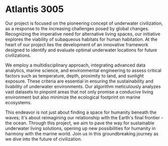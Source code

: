 # Atlantis 3005

Our project is focused on the pioneering concept of underwater civilization, as a response to the increasing challenges posed by global changes. Recognizing the imperative need for alternative living spaces, our initiative explores the viability of subaqueous habitats for human habitation. At the heart of our project lies the development of an innovative framework designed to identify and evaluate optimal underwater locations for future civilizations. 

We employ a multidisciplinary approach, integrating advanced data analytics, marine science, and environmental engineering to assess critical factors such as temperature, depth, proximity to land, and sunlight exposure. These criteria are essential in ensuring the sustainability and livability of underwater environments. Our algorithm meticulously analyzes vast datasets to pinpoint areas that not only promise a conducive living environment but also minimize the ecological footprint on marine ecosystems.

This endeavor is not just about finding a space for humanity beneath the waves; it's about reimagining our relationship with the Earth's final frontier - the ocean. Through this project, we aim to pave the way for sustainable underwater living solutions, opening up new possibilities for humanity in harmony with the marine world. Join us in this groundbreaking journey as we dive into the future of civilization.





